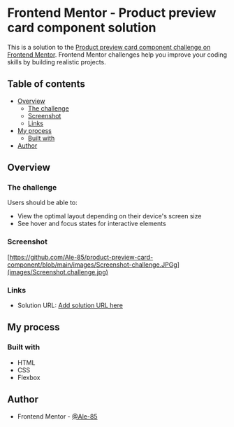 # Frontend Mentor - Product preview card component solution

This is a solution to the [Product preview card component challenge on Frontend Mentor](https://www.frontendmentor.io/challenges/product-preview-card-component-GO7UmttRfa). Frontend Mentor challenges help you improve your coding skills by building realistic projects.

## Table of contents

- [Overview](#overview)
  - [The challenge](#the-challenge)
  - [Screenshot](#screenshot)
  - [Links](#links)
- [My process](#my-process)
  - [Built with](#built-with)
- [Author](#author)

## Overview

### The challenge

Users should be able to:

- View the optimal layout depending on their device's screen size
- See hover and focus states for interactive elements

### Screenshot

[https://github.com/Ale-85/product-preview-card-component/blob/main/images/Screenshot-challenge.JPGg](images/Screenshot.challenge.jpg)

### Links

- Solution URL: [Add solution URL here](https://your-solution-url.com)

## My process

### Built with

- HTML
- CSS
- Flexbox

## Author

- Frontend Mentor - [@Ale-85](https://www.frontendmentor.io/profile/Ale-85)
